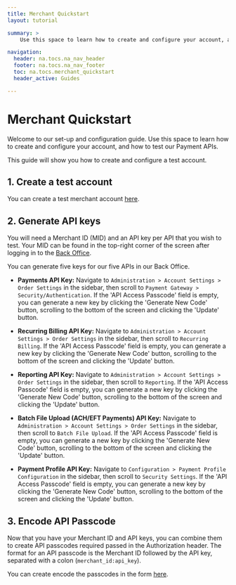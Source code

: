 ```yaml
---
title: Merchant Quickstart
layout: tutorial

summary: >
    Use this space to learn how to create and configure your account, and how to test our Payment APIs.

navigation:
  header: na.tocs.na_nav_header
  footer: na.tocs.na_nav_footer
  toc: na.tocs.merchant_quickstart
  header_active: Guides

---
```


# Merchant Quickstart

Welcome to our set-up and configuration guide. Use this space to learn how to create and configure your account, and how to test our Payment APIs.

This guide will show you how to create and configure a test account.

## 1. Create a test account

You can create a test merchant account [here](/docs/forms/create_test_merchant_account).

## 2. Generate API keys

You will need a Merchant ID (MID) and an API key per API that you wish to test. Your MID can be found in the top-right corner of the screen after logging in to the <a href="https://www.beanstream.com/admin/" target="_blank">Back Office</a>.

You can generate five keys for our five APIs in our Back Office.

* **Payments API Key:** Navigate to `Administration > Account Settings > Order Settings` in the sidebar, then scroll to `Payment Gateway > Security/Authentication`. If the 'API Access Passcode' field is empty, you can generate a new key by clicking the 'Generate New Code' button, scrolling to the bottom of the screen and clicking the 'Update' button.

* **Recurring Billing API Key:** Navigate to `Administration > Account Settings > Order Settings` in the sidebar, then scroll to `Recurring Billing`. If the 'API Access Passcode' field is empty, you can generate a new key by clicking the 'Generate New Code' button, scrolling to the bottom of the screen and clicking the 'Update' button.

* **Reporting API Key:** Navigate to `Administration > Account Settings > Order Settings` in the sidebar, then scroll to `Reporting`. If the 'API Access Passcode' field is empty, you can generate a new key by clicking the 'Generate New Code' button, scrolling to the bottom of the screen and clicking the 'Update' button.

* **Batch File Upload (ACH/EFT Payments) API Key:** Navigate to `Administration > Account Settings > Order Settings` in the sidebar, then scroll to `Batch File Upload`. If the 'API Access Passcode' field is empty, you can generate a new key by clicking the 'Generate New Code' button, scrolling to the bottom of the screen and clicking the 'Update' button.

* **Payment Profile API Key:** Navigate to `Configuration > Payment Profile Configuration` in the sidebar, then scroll to `Security Settings`. If the 'API Access Passcode' field is empty, you can generate a new key by clicking the 'Generate New Code' button, scrolling to the bottom of the screen and clicking the 'Update' button.

## 3. Encode API Passcode
Now that you have your Merchant ID and API keys, you can combine them to create API passcodes required passed in the Authorization header. The format for an API passcode is the Merchant ID followed by the API key, separated with a colon (`merchant_id:api_key`).

You can create encode the passcodes in the form [here](/docs/forms/encode_api_passcode).
